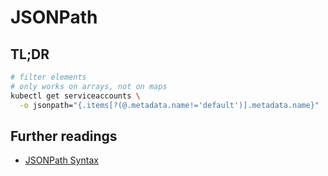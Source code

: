 # JSONPath

## TL;DR

```sh
# filter elements
# only works on arrays, not on maps
kubectl get serviceaccounts \
  -o jsonpath="{.items[?(@.metadata.name!='default')].metadata.name}"
```

## Further readings

- [JSONPath Syntax]

[jsonpath syntax]: https://support.smartbear.com/alertsite/docs/monitors/api/endpoint/jsonpath.html
